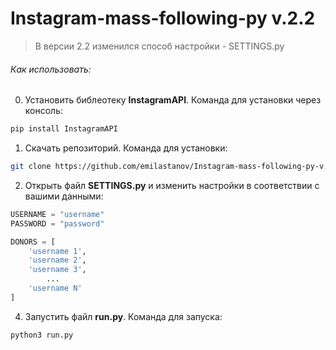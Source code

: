 # Instagram-mass-following-py v.2.2
>В версии 2.2 изменился способ настройки - SETTINGS.py

###### Как использовать:
0. Установить библеотеку **InstagramAPI**. Команда для установки через консоль:
```bash
pip install InstagramAPI
```
1. Скачать репозиторий. Команда для установки:
```bash
git clone https://github.com/emilastanov/Instagram-mass-following-py-v.2.git
```
2. Открыть файл **SETTINGS.py** и изменить настройки в соответствии с вашими данными:
```python
USERNAME = "username"
PASSWORD = "password"

DONORS = [
    'username 1',
    'username 2',
    'username 3',
    	...
    'username N'
]
```
4. Запустить файл **run.py**. Команда для запуска:
```bash
python3 run.py
```
